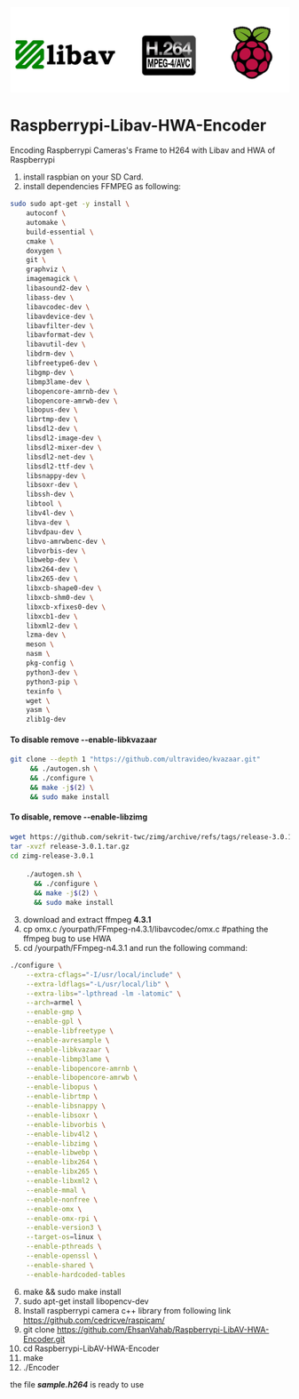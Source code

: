
![Raspberrypi-Libav-HWA-Encoder](https://github.com/EhsanVahab/Raspberrypi-LibAV-HWA-Encoder/blob/main/logo.jpg?raw=true "Raspberrypi-Libav-HWA-Encoder")
# Raspberrypi-Libav-HWA-Encoder
Encoding Raspberrypi Cameras's Frame to H264 with Libav and HWA of Raspberrypi

1. install raspbian on your SD Card.
2. install dependencies FFMPEG as following:

```bash
sudo sudo apt-get -y install \
    autoconf \
    automake \
    build-essential \
    cmake \
    doxygen \
    git \
    graphviz \
    imagemagick \
    libasound2-dev \
    libass-dev \
    libavcodec-dev \
    libavdevice-dev \
    libavfilter-dev \
    libavformat-dev \
    libavutil-dev \
    libdrm-dev \
    libfreetype6-dev \
    libgmp-dev \
    libmp3lame-dev \
    libopencore-amrnb-dev \
    libopencore-amrwb-dev \
    libopus-dev \
    librtmp-dev \
    libsdl2-dev \
    libsdl2-image-dev \
    libsdl2-mixer-dev \
    libsdl2-net-dev \
    libsdl2-ttf-dev \
    libsnappy-dev \
    libsoxr-dev \
    libssh-dev \
    libtool \
    libv4l-dev \
    libva-dev \
    libvdpau-dev \
    libvo-amrwbenc-dev \
    libvorbis-dev \
    libwebp-dev \
    libx264-dev \
    libx265-dev \
    libxcb-shape0-dev \
    libxcb-shm0-dev \
    libxcb-xfixes0-dev \
    libxcb1-dev \
    libxml2-dev \
    lzma-dev \
    meson \
    nasm \
    pkg-config \
    python3-dev \
    python3-pip \
    texinfo \
    wget \
    yasm \
    zlib1g-dev
```

#### To disable remove --enable-libkvazaar

   ```bash
 git clone --depth 1 "https://github.com/ultravideo/kvazaar.git" 
        && ./autogen.sh \
        && ./configure \
        && make -j$(2) \
        && sudo make install
```

#### To disable, remove --enable-libzimg

```bash
wget https://github.com/sekrit-twc/zimg/archive/refs/tags/release-3.0.1.tar.gz
tar -xvzf release-3.0.1.tar.gz
cd zimg-release-3.0.1

    ./autogen.sh \
      && ./configure \
      && make -j$(2) \
      && sudo make install
```



3. download and extract ffmpeg **4.3.1**
4. cp omx.c  /yourpath/FFmpeg-n4.3.1/libavcodec/omx.c #pathing the ffmpeg bug to use HWA
5. cd /yourpath/FFmpeg-n4.3.1 and run the following command:

```bash
./configure \
    --extra-cflags="-I/usr/local/include" \
    --extra-ldflags="-L/usr/local/lib" \
    --extra-libs="-lpthread -lm -latomic" \
    --arch=armel \
    --enable-gmp \
    --enable-gpl \
    --enable-libfreetype \
    --enable-avresample \
    --enable-libkvazaar \
    --enable-libmp3lame \
    --enable-libopencore-amrnb \
    --enable-libopencore-amrwb \
    --enable-libopus \
    --enable-librtmp \
    --enable-libsnappy \
    --enable-libsoxr \
    --enable-libvorbis \
    --enable-libv4l2 \
    --enable-libzimg \
    --enable-libwebp \
    --enable-libx264 \
    --enable-libx265 \
    --enable-libxml2 \
    --enable-mmal \
    --enable-nonfree \
    --enable-omx \
    --enable-omx-rpi \
    --enable-version3 \
    --target-os=linux \
    --enable-pthreads \
    --enable-openssl \
    --enable-shared \
    --enable-hardcoded-tables
```


6. make && sudo make install
7.  sudo apt-get install libopencv-dev
8. Install raspberrypi camera c++ library from following link https://github.com/cedricve/raspicam/
9. git clone https://github.com/EhsanVahab/Raspberrypi-LibAV-HWA-Encoder.git
11. cd  Raspberrypi-LibAV-HWA-Encoder
12. make
13. ./Encoder

the file ***sample.h264*** is ready to use

